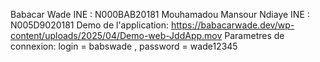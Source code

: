 Babacar Wade 
 INE : N000BAB20181
Mouhamadou Mansour Ndiaye 
 INE : N005D9020181
Demo de l'application: https://babacarwade.dev/wp-content/uploads/2025/04/Demo-web-JddApp.mov
Parametres de connexion: login = babswade , password = wade12345